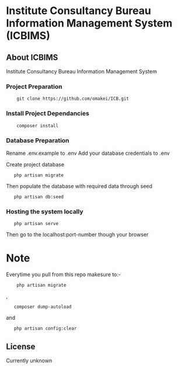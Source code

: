 # Institute Consultancy Bureau Information Management System (ICBIMS)

## About ICBIMS
Institute Consultancy Bureau Information Management System

### Project Preparation
```
    git clone https://github.com/omakei/ICB.git
```

### Install Project Dependancies
```
    composer install
```

### Database Preparation
    
   Rename .env.example to .env 
   Add your database credentials to .env 
 
 Create project database
 ```
    php artisan migrate
 ```
 
 Then populate the database with required data through seed
 ```
    php artisan db:seed
 ```
 
 ### Hosting the system locally
 ```
    php artisan serve
 ```
 
 Then go to the localhost:port-number though your browser
    
 # Note
    
   Everytime you pull from this repo makesure to:-
   ```
       php artisan migrate
   ```
   ,
   ```
      composer dump-autoload
   ```
   and
   ```
      php artisan config:clear
   ```

## License

Currently unknown
